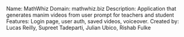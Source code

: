 Name:
MathWhiz
Domain:
mathwhiz.biz
Description:
Application that generates manim videos from user prompt for teachers and student
Features:
Login page, user auth, saved videos, voiceover.
Created by:
Lucas Reilly, Supreet Tadeparti, Julian Ubico, Rishab Fulke
